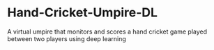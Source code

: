 # Hand-Cricket-Umpire-DL
A virtual umpire that monitors and scores a hand cricket game played between two players using deep learning
